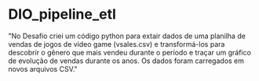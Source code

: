 # DIO_pipeline_etl
"No Desafio criei um código python para extair dados de uma planilha de vendas de jogos de video game (vsales.csv) e transformá-los
para descobrir o gênero que mais vendeu durante o período e traçar um gráfico de evolução de vendas durante os anos. Os dados foram carregados em novos arquivos CSV."
